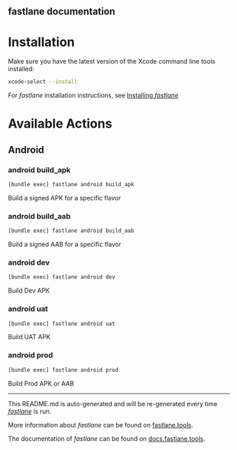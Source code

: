 ## fastlane documentation

# Installation

Make sure you have the latest version of the Xcode command line tools installed:

```sh
xcode-select --install
```

For _fastlane_ installation instructions, see [Installing _fastlane_](https://docs.fastlane.tools/#installing-fastlane)

# Available Actions

## Android

### android build_apk

```sh
[bundle exec] fastlane android build_apk
```

Build a signed APK for a specific flavor

### android build_aab

```sh
[bundle exec] fastlane android build_aab
```

Build a signed AAB for a specific flavor

### android dev

```sh
[bundle exec] fastlane android dev
```

Build Dev APK

### android uat

```sh
[bundle exec] fastlane android uat
```

Build UAT APK

### android prod

```sh
[bundle exec] fastlane android prod
```

Build Prod APK or AAB

---

This README.md is auto-generated and will be re-generated every time [_fastlane_](https://fastlane.tools) is run.

More information about _fastlane_ can be found on [fastlane.tools](https://fastlane.tools).

The documentation of _fastlane_ can be found on [docs.fastlane.tools](https://docs.fastlane.tools).
